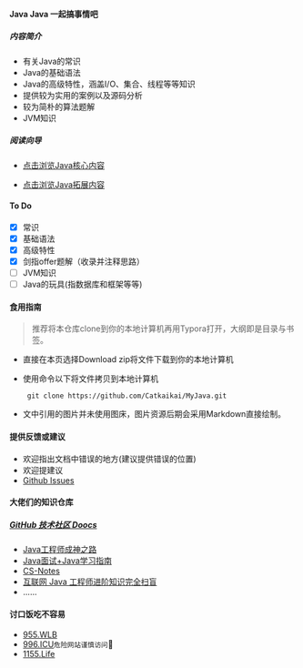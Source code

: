 #### Java Java 一起搞事情吧

##### 内容简介

- 有关Java的常识
- Java的基础语法
- Java的高级特性，涵盖I/O、集合、线程等等知识
- 提供较为实用的案例以及源码分析
- 较为简朴的算法题解
- JVM知识

##### 阅读向导

- [点击浏览Java核心内容](https://github.com/Catkaikai/MyJava/blob/master/JavaCore.md)

- [点击浏览Java拓展内容](https://github.com/Catkaikai/MyJava/blob/master/JavaEX.md)

#### To Do

- [x] 常识
- [x] 基础语法
- [x] 高级特性
- [x] 剑指offer题解（收录并注释思路）
- [ ] JVM知识
- [ ] Java的玩具(指数据库和框架等等)

#### 食用指南

> 推荐将本仓库clone到你的本地计算机再用Typora打开，大纲即是目录与书签。

- 直接在本页选择Download zip将文件下载到你的本地计算机

- 使用命令以下将文件拷贝到本地计算机

  ```
   git clone https://github.com/Catkaikai/MyJava.git 
  ```

- 文中引用的图片并未使用图床，图片资源后期会采用Markdown直接绘制。

#### 提供反馈或建议

- 欢迎指出文档中错误的地方(建议提供错误的位置)
- 欢迎提建议
- [Github Issues](https://github.com/Catkaikai/MyJava/issues)

#### 大佬们的知识仓库

##### [GitHub 技术社区 Doocs](https://github.com/doocs)

- [Java工程师成神之路](https://github.com/hollischuang/toBeTopJavaer)
- [Java面试+Java学习指南](https://github.com/AobingJava/JavaFamily)
- [CS-Notes](https://github.com/CyC2018/CS-Notes)
- [互联网 Java 工程师进阶知识完全扫盲](https://github.com/doocs/advanced-java)
- ......

#### 讨口饭吃不容易

- [955.WLB](https://github.com/formulahendry/955.WLB)
- [996.ICU](https://github.com/996icu/996.ICU)`危险网站谨慎访问`:pray:
- [1155.Life](https://github.com/formulahendry/1155.Life)

